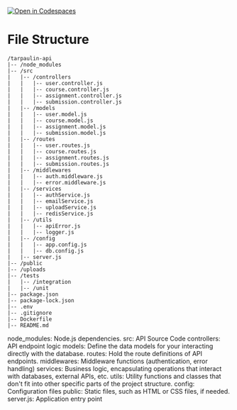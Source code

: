 [![Open in Codespaces](https://classroom.github.com/assets/launch-codespace-7f7980b617ed060a017424585567c406b6ee15c891e84e1186181d67ecf80aa0.svg)](https://classroom.github.com/open-in-codespaces?assignment_repo_id=11289458)
# File Structure
```
/tarpaulin-api
|-- /node_modules
|-- /src
|   |-- /controllers
|   |   |-- user.controller.js
|   |   |-- course.controller.js
|   |   |-- assignment.controller.js
|   |   |-- submission.controller.js
|   |-- /models
|   |   |-- user.model.js
|   |   |-- course.model.js
|   |   |-- assignment.model.js
|   |   |-- submission.model.js
|   |-- /routes
|   |   |-- user.routes.js
|   |   |-- course.routes.js
|   |   |-- assignment.routes.js
|   |   |-- submission.routes.js
|   |-- /middlewares
|   |   |-- auth.middleware.js
|   |   |-- error.middleware.js
|   |-- /services
|   |   |-- authService.js
|   |   |-- emailService.js
|   |   |-- uploadService.js
|   |   |-- redisService.js
|   |-- /utils
|   |   |-- apiError.js
|   |   |-- logger.js
|   |-- /config
|   |   |-- app.config.js
|   |   |-- db.config.js
|   |-- server.js
|-- /public
|-- /uploads
|-- /tests
|   |-- /integration
|   |-- /unit
|-- package.json
|-- package-lock.json
|-- .env
|-- .gitignore
|-- Dockerfile
|-- README.md
```

node_modules: Node.js dependencies.
src: API Source Code
controllers: API endpoint logic
models: Define the data models for your interacting directly with the database.
routes: Hold the route definitions of API endpoints.
middlewares: Middleware functions (authentication, error handling)
services: Business logic, encapsulating operations that interact with databases, external APIs, etc.
utils: Utility functions and classes that don't fit into other specific parts of the project structure.
config: Configuration files
public: Static files, such as HTML or CSS files, if needed.
server.js: Application entry point


